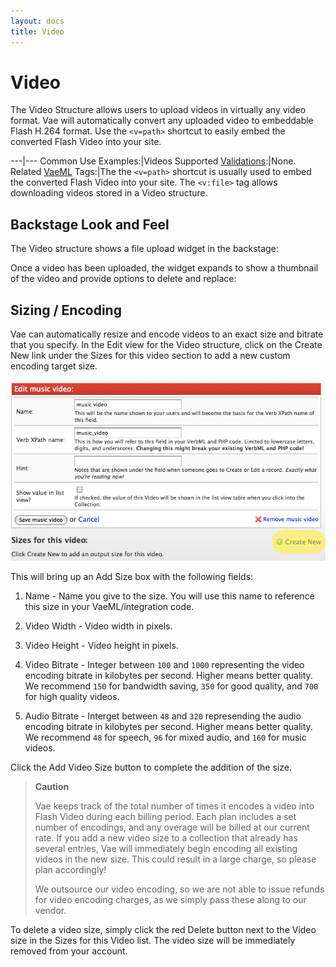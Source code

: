 ```yaml
---
layout: docs
title: Video
---
```


# Video

The Video Structure allows users to upload videos in virtually any video
format. Vae will automatically convert any uploaded video to embeddable
Flash H.264 format. Use the `<v=path>` shortcut to easily embed the
converted Flash Video into your site.

---|---
Common Use Examples:|Videos
Supported [Validations](/validations/):|None.
Related [VaeML](/vaeml/) Tags:|The the `<v=path>` shortcut is usually used to embed the converted Flash Video into your site. The `<v:file>` tag allows downloading videos stored in a Video structure.

## Backstage Look and Feel

The Video structure shows a file upload widget in the backstage:

Once a video has been uploaded, the widget expands to show a thumbnail
of the video and provide options to delete and replace:

## Sizing / Encoding

Vae can automatically resize and encode videos to an exact size and
bitrate that you specify. In the Edit view for the Video structure,
click on the Create New link under the Sizes for this video section to
add a new custom encoding target size.

![](/images/screenshots/content_management/video_structure_size_spec.png)

This will bring up an Add Size box with the following fields:

1.  Name - Name you give to the size. You will use this name to
    reference this size in your VaeML/integration code.

2.  Video Width - Video width in pixels.

3.  Video Height - Video height in pixels.

4.  Video Bitrate - Integer between `100` and `1000` representing the
    video encoding bitrate in kilobytes per second. Higher means
    better quality. We recommend `150` for bandwidth saving, `350` for
    good quality, and `700` for high quality videos.

5.  Audio Bitrate - Interget between `48` and `320` represending the
    audio encoding bitrate in kilobytes per second. Higher means
    better quality. We recommend `48` for speech, `96` for mixed audio,
    and `160` for music videos.

Click the Add Video Size button to complete the addition of the size.

> **Caution**
>
> Vae keeps track of the total number of times it encodes a video into
> Flash Video during each billing period. Each plan includes a set
> number of encodings, and any overage will be billed at our current
> rate. If you add a new video size to a collection that already has
> several entries, Vae will immediately begin encoding all existing
> videos in the new size. This could result in a large charge, so please
> plan accordingly!
>
> We outsource our video encoding, so we are not able to issue refunds
> for video encoding charges, as we simply pass these along to our
> vendor.

To delete a video size, simply click the red Delete button next to the
Video size in the Sizes for this Video list. The video size will be
immediately removed from your account.
